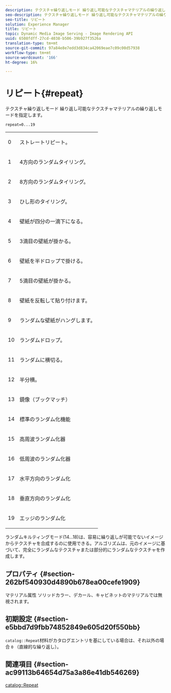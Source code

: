 ```yaml
---
description: テクスチャ繰り返しモード 繰り返し可能なテクスチャマテリアルの繰り返しモードを指定します。
seo-description: テクスチャ繰り返しモード 繰り返し可能なテクスチャマテリアルの繰り返しモードを指定します。
seo-title: リピート
solution: Experience Manager
title: リピート
topic: Dynamic Media Image Serving - Image Rendering API
uuid: 6508fdff-27cd-4038-b506-39b927f3526a
translation-type: tm+mt
source-git-commit: 97a84e8e7edd3d834ca42069eae7c09c00d57938
workflow-type: tm+mt
source-wordcount: '166'
ht-degree: 16%

---
```



# リピート{#repeat}

テクスチャ繰り返しモード 繰り返し可能なテクスチャマテリアルの繰り返しモードを指定します。

`repeat=0...19`

<table id="simpletable_0D54E62EAF50482A95EDE166D0645D9E"> 
 <tr class="strow"> 
  <td class="stentry"> <p>0 </p> </td> 
  <td class="stentry"> <p>ストレートリピート。 </p> </td> 
 </tr> 
 <tr class="strow"> 
  <td class="stentry"> <p>1 </p> </td> 
  <td class="stentry"> <p>4方向のランダムタイリング。 </p> </td> 
 </tr> 
 <tr class="strow"> 
  <td class="stentry"> <p>2 </p> </td> 
  <td class="stentry"> <p>8方向のランダムタイリング。 </p> </td> 
 </tr> 
 <tr class="strow"> 
  <td class="stentry"> <p>3 </p> </td> 
  <td class="stentry"> <p>ひし形のタイリング。 </p> </td> 
 </tr> 
 <tr class="strow"> 
  <td class="stentry"> <p>4 </p> </td> 
  <td class="stentry"> <p>壁紙が四分の一滴下になる。 </p> </td> 
 </tr> 
 <tr class="strow"> 
  <td class="stentry"> <p>5 </p> </td> 
  <td class="stentry"> <p>3滴目の壁紙が掛かる。 </p> </td> 
 </tr> 
 <tr class="strow"> 
  <td class="stentry"> <p>6 </p> </td> 
  <td class="stentry"> <p>壁紙を半ドロップで掛ける。 </p> </td> 
 </tr> 
 <tr class="strow"> 
  <td class="stentry"> <p>7 </p> </td> 
  <td class="stentry"> <p>5滴目の壁紙が掛かる。 </p> </td> 
 </tr> 
 <tr class="strow"> 
  <td class="stentry"> <p>8 </p> </td> 
  <td class="stentry"> <p>壁紙を反転して貼り付けます。 </p> </td> 
 </tr> 
 <tr class="strow"> 
  <td class="stentry"> <p>9 </p> </td> 
  <td class="stentry"> <p>ランダムな壁紙がハングします。 </p> </td> 
 </tr> 
 <tr class="strow"> 
  <td class="stentry"> <p>10 </p> </td> 
  <td class="stentry"> <p>ランダムドロップ。 </p> </td> 
 </tr> 
 <tr class="strow"> 
  <td class="stentry"> <p>11 </p> </td> 
  <td class="stentry"> <p>ランダムに横切る。 </p> </td> 
 </tr> 
 <tr class="strow"> 
  <td class="stentry"> <p>12 </p> </td> 
  <td class="stentry"> <p>半分横。 </p> </td> 
 </tr> 
 <tr class="strow"> 
  <td class="stentry"> <p>13 </p> </td> 
  <td class="stentry"> <p>鏡像（ブックマッチ） </p> </td> 
 </tr> 
 <tr class="strow"> 
  <td class="stentry"> <p>14 </p> </td> 
  <td class="stentry"> <p>標準のランダム化機能 </p> </td> 
 </tr> 
 <tr class="strow"> 
  <td class="stentry"> <p>15 </p> </td> 
  <td class="stentry"> <p>高周波ランダム化器 </p> </td> 
 </tr> 
 <tr class="strow"> 
  <td class="stentry"> <p>16 </p> </td> 
  <td class="stentry"> <p>低周波のランダム化器 </p> </td> 
 </tr> 
 <tr class="strow"> 
  <td class="stentry"> <p>17 </p> </td> 
  <td class="stentry"> <p>水平方向のランダム化 </p> </td> 
 </tr> 
 <tr class="strow"> 
  <td class="stentry"> <p>18 </p> </td> 
  <td class="stentry"> <p>垂直方向のランダム化 </p> </td> 
 </tr> 
 <tr class="strow"> 
  <td class="stentry"> <p>19 </p> </td> 
  <td class="stentry"> <p>エッジのランダム化 </p> </td> 
 </tr> 
</table>

ランダムキルティングモード(14...18)は、容易に繰り返しが可能でないイメージからテクスチャを合成するのに使用できる。アルゴリズムは、元のイメージに基づいて、完全にランダムなテクスチャまたは部分的にランダムなテクスチャを作成します。

## プロパティ {#section-262bf540930d4890b678ea00cefe1909}

マテリアル属性 ソリッドカラー、デカール、キャビネットのマテリアルでは無視されます。

## 初期設定 {#section-e5bbd7d9fbb74852849e605d20f550bb}

`catalog::Repeat`材料がカタログエントリを基にしている場合は、それ以外の場合 `0` （直線的な繰り返し）。

## 関連項目 {#section-ac99113b64654d75a3a86e41db546269}

[catalog::Repeat](../../../../../ir-api/material-cat/image-rendering-api-ref/c-ir-material-catalog/c-ir-material-data-reference/r-ir-cat-repeat.md#reference-20e149211e1f4e8285db5ecb83c1902e)
